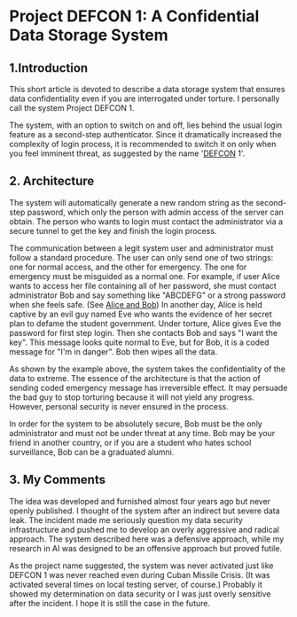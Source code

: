 # Project DEFCON 1: A Confidential Data Storage System

## 1.Introduction

This short article is devoted to describe a data storage system that ensures data confidentiality
even if you are interrogated under torture. I personally call the system Project DEFCON 1.

The system, with an option to switch on and off, lies behind the usual login feature as a
second-step authenticator. Since it dramatically increased the complexity of login process, it is
recommended to switch it on only when you feel imminent threat, as suggested by the name
'[DEFCON](https://en.wikipedia.org/wiki/DEFCON) 1'.

## 2. Architecture

The system will automatically generate a new random string as the second-step password, which only
the person with admin access of the server can obtain. The person who wants to login must contact
the administrator via a secure tunnel to get the key and finish the login process.

The communication between a legit system user and administrator must follow a standard procedure.
The user can only send one of two strings: one for normal access, and the other for emergency. The
one for emergency must be misguided as a normal one. For example, if user Alice wants to access her
file containing all of her password, she must contact administrator Bob and say something like
"ABCDEFG" or a strong password when she feels safe. (See
[Alice and Bob](https://en.wikipedia.org/wiki/Alice_and_Bob)) In another day, Alice is held captive
by an evil guy named Eve who wants the evidence of her secret plan to defame the student government.
Under torture, Alice gives Eve the password for first step login. Then she contacts Bob and says "I
want the key". This message looks quite normal to Eve, but for Bob, it is a coded message for "I'm
in danger". Bob then wipes all the data.

As shown by the example above, the system takes the confidentiality of the data to extreme. The
essence of the architecture is that the action of sending coded emergency message has irreversible
effect. It may persuade the bad guy to stop torturing because it will not yield any progress.
However, personal security is never ensured in the process.

In order for the system to be absolutely secure, Bob must be the only administrator and must not be
under threat at any time. Bob may be your friend in another country, or if you are a student who
hates school surveillance, Bob can be a graduated alumni.

## 3. My Comments

The idea was developed and furnished almost four years ago but never openly published. I thought of
the system after an indirect but severe data leak. The incident made me seriously question my data
security infrastructure and pushed me to develop an overly aggressive and radical approach. The
system described here was a defensive approach, while my research in AI was designed to be an
offensive approach but proved futile.

As the project name suggested, the system was never activated just like DEFCON 1 was never reached
even during Cuban Missile Crisis. (It was activated several times on local testing server, of
course.) Probably it showed my determination on data security or I was just overly sensitive after
the incident. I hope it is still the case in the future.
